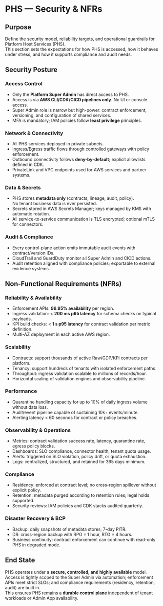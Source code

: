 # PHS — Security & NFRs

## Purpose
Define the security model, reliability targets, and operational guardrails for Platform Host Services (PHS).  
This section sets the expectations for how PHS is accessed, how it behaves under stress, and how it supports compliance and audit needs.

## Security Posture

### Access Control
- Only the **Platform Super Admin** has direct access to PHS.
- Access is via **AWS CLI/CDK/CICD pipelines only**. No UI or console access.
- Super Admin role is narrow but high-power: contract enforcement, versioning, and configuration of shared services.
- MFA is mandatory; IAM policies follow **least privilege** principles.

### Network & Connectivity
- All PHS services deployed in private subnets.
- Ingress/Egress traffic flows through controlled gateways with policy enforcement.
- Outbound connectivity follows **deny-by-default**; explicit allowlists defined in CDK.
- PrivateLink and VPC endpoints used for AWS services and partner systems.

### Data & Secrets
- PHS stores **metadata only** (contracts, lineage, audit, policy).  
  No tenant business data is ever persisted.
- Secrets stored in AWS Secrets Manager; keys managed by KMS with automatic rotation.
- All service-to-service communication is TLS encrypted; optional mTLS for connectors.

### Audit & Compliance
- Every control-plane action emits immutable audit events with contract/version IDs.
- CloudTrail and GuardDuty monitor all Super Admin and CICD actions.
- Audit retention aligned with compliance policies; exportable to external evidence systems.

## Non-Functional Requirements (NFRs)

### Reliability & Availability
- Enforcement APIs: **99.95% availability** per region.
- Ingress validation: < **200 ms p95 latency** for schema checks on typical payloads.
- KPI build checks: < **1 s p95 latency** for contract validation per metric definition.
- Multi-AZ deployment in each active AWS region.

### Scalability
- Contracts: support thousands of active Raw/GDP/KPI contracts per platform.
- Tenancy: support hundreds of tenants with isolated enforcement paths.
- Throughput: ingress validation scalable to millions of records/hour.
- Horizontal scaling of validation engines and observability pipeline.

### Performance
- Quarantine handling capacity for up to 10% of daily ingress volume without data loss.
- Audit/event pipeline capable of sustaining 10k+ events/minute.
- Alerting latency < 60 seconds for contract or policy breaches.

### Observability & Operations
- Metrics: contract validation success rate, latency, quarantine rate, egress policy blocks.
- Dashboards: SLO compliance, connector health, tenant quota usage.
- Alerts: triggered on SLO violation, policy drift, or quota exhaustion.
- Logs: centralized, structured, and retained for 365 days minimum.

### Compliance
- Residency: enforced at contract level; no cross-region spillover without explicit policy.
- Retention: metadata purged according to retention rules; legal holds supported.
- Security reviews: IAM policies and CDK stacks audited quarterly.

### Disaster Recovery & BCP
- Backup: daily snapshots of metadata stores; 7-day PITR.
- DR: cross-region backup with RPO = 1 hour, RTO = 4 hours.
- Business continuity: contract enforcement can continue with read-only PHS in degraded mode.

## End State
PHS operates under a **secure, controlled, and highly available** model.  
Access is tightly scoped to the Super Admin via automation; enforcement APIs meet strict SLOs; and compliance requirements (residency, retention, audit) are built in.  
This ensures PHS remains a **durable control plane** independent of tenant workloads or Admin App availability.
